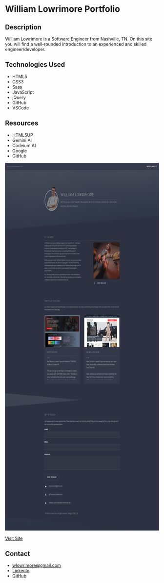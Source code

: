 # William Lowrimore Portfolio

## Description

William Lowrimore is a Software Engineer from Nashville, TN. On this site you will find a well-rounded introduction to an experienced and skilled engineer/developer.

## Technologies Used

- HTML5 <br/>
- CSS3 <br />
- Sass <br/>
- JavaScript <br />
- jQuery <br />
- GitHub <br />
- VSCode

## Resources

- HTML5UP <br />
- Gemini AI <br />
- Codeium AI <br />
- Google <br />
- GitHub <br />

<img src="images/site-screenShot.png" alt="William Lowrimore" width="800" height="1200" />

[Visit Site](https://www.williamlowrimore.com)

## Contact

- [wlowrimore@gmail.com](wlowrimore@gmail.com)
- [LinkedIn](https://www.linkedin.com/in/william-lowrimore-dev)
- [GitHub](https://www.github.com/wlowrimore)
